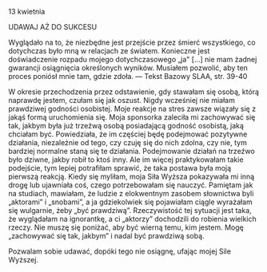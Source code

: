13 kwietnia

UDAWAJ AŻ DO SUKCESU

 Wyglądało na to, że niezbędne jest przejście przez śmierć wszystkiego, co dotychczas było mną w relacjach ze światem. Konieczne jest doświadczenie rozpadu mojego dotychczasowego „ja" […] nie mam żadnej gwarancji osiągnięcia określonych wyników. Musiałem pozwolić, aby ten proces poniósł mnie tam, gdzie zdoła. — Tekst Bazowy SLAA, str. 39-40

 W okresie przechodzenia przez odstawienie, gdy stawałam się osobą, którą naprawdę jestem, czułam się jak oszust. Nigdy wcześniej nie miałam prawdziwej godności osobistej. Moje reakcje na stres zawsze wiązały się z jakąś formą uruchomienia się. Moja sponsorka zaleciła mi zachowywać się tak, jakbym była już trzeźwą osobą posiadającą godność osobistą, jaką chciałam być. Powiedziała, że im częściej będę podejmować pozytywne działania, niezależnie od tego, czy czuję się do nich zdolna, czy nie, tym bardziej normalne staną się te działania. Podejmowanie działań na trzeźwo było dziwne, jakby robił to ktoś inny. Ale im więcej praktykowałam takie podejście, tym lepiej potrafiłam sprawić, że taka postawa była moją pierwszą reakcją. Kiedy się myliłam, moja Siła Wyższa pokazywała mi inną drogę lub ujawniała coś, czego potrzebowałam się nauczyć. Pamiętam jak na studiach, mawiałam, że ludzie z elokwentnym zasobem słownictwa byli „aktorami” i „snobami”, a ja gdziekolwiek się pojawiałam ciągle wyrażałam się wulgarnie, żeby „być prawdziwą”. Rzeczywistość tej sytuacji jest taka, że wyglądałam na ignorantkę, a ci „aktorzy” dochodzili do robienia wielkich rzeczy. Nie muszę się poniżać, aby być wierną temu, kim jestem. Mogę „zachowywać się tak, jakbym” i nadal być prawdziwą sobą.

 Pozwalam sobie udawać, dopóki tego nie osiągnę, ufając mojej Sile Wyższej.
